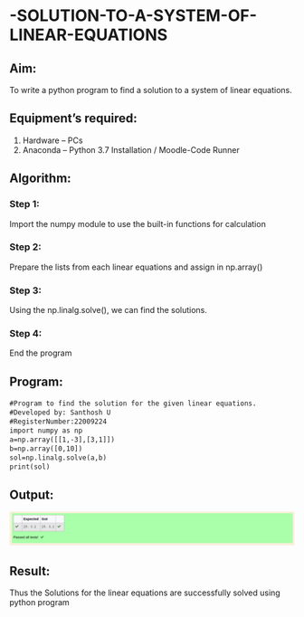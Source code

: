 # -SOLUTION-TO-A-SYSTEM-OF-LINEAR-EQUATIONS
## Aim:
To write a python program to find a solution to a system of linear equations.

## Equipment’s required:
1. 	Hardware – PCs
2. 	Anaconda – Python 3.7 Installation / Moodle-Code Runner

## Algorithm:
### Step 1: 
Import the numpy module to use the built-in functions for calculation

### Step 2: 
Prepare the lists from each linear equations and assign in np.array()

### Step 3: 
Using the np.linalg.solve(), we can find the solutions.

### Step 4: 
End the program

## Program:
```
#Program to find the solution for the given linear equations.
#Developed by: Santhosh U
#RegisterNumber:22009224
import numpy as np
a=np.array([[1,-3],[3,1]])
b=np.array([0,10])
sol=np.linalg.solve(a,b)
print(sol)
```

## Output:
![images](./images/linearequationoutput.png)

## Result: 
Thus the Solutions for the linear equations are successfully solved using python program

